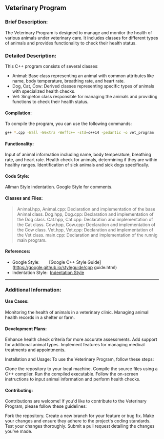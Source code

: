 ## Veterinary Program

### Brief Description:
The Veterinary Program is designed to manage and monitor the health of various animals under veterinary care.
It includes classes for different types of animals and provides functionality to check their health status.

### Detailed Description:
This C++ program consists of several classes:

- Animal: Base class representing an animal with common attributes like name, body temperature, breathing rate, and heart rate.
- Dog, Cat, Cow: Derived classes representing specific types of animals with specialized health checks.
- Vet: Singleton class responsible for managing the animals and providing functions to check their health status.

#### Compilation:
To compile the program, you can use the following commands:
```bash
g++ *.cpp -Wall -Wextra -Weffc++ -std=c++14 -pedantic -o vet_program
```

#### Functionality:
Input of animal information including name, body temperature, breathing rate, and heart rate.
Health check for animals, determining if they are within healthy ranges.
Identification of sick animals and sick dogs specifically.

#### Code Style:
Allman Style indentation.
Google Style for comments.

#### Classes and Files:
> Animal.hpp, Animal.cpp: Declaration and implementation of the base Animal class.
> Dog.hpp, Dog.cpp: Declaration and implementation of the Dog class.
> Cat.hpp, Cat.cpp: Declaration and implementation of the Cat class.
> Cow.hpp, Cow.cpp: Declaration and implementation of the Cow class.
> Vet.hpp, Vet.cpp: Declaration and implementation of the Vet class.
> main.cpp: Declaration and implementation of the runnig main program.

#### References:
- Google Style: &nbsp;&nbsp;&nbsp;&nbsp;&nbsp;&nbsp;&nbsp;[Google C++ Style Guide](https://google.github.io/styleguide/cpp    guide.html)
- Indentation Style: &nbsp;[Indentation Style](https://en.wikipedia.org/wiki/Indentation_style)


---
### Additional Information:

#### Use Cases:
Monitoring the health of animals in a veterinary clinic.
Managing animal health records in a shelter or farm.

#### Development Plans:
Enhance health check criteria for more accurate assessments.
Add support for additional animal types.
Implement features for managing medical treatments and appointments.

Installation and Usage:
To use the Veterinary Program, follow these steps:

Clone the repository to your local machine.
Compile the source files using a C++ compiler.
Run the compiled executable.
Follow the on-screen instructions to input animal information and perform health checks.

#### Contributing:
Contributions are welcome! If you'd like to contribute to the Veterinary Program, please follow these guidelines:

Fork the repository.
Create a new branch for your feature or bug fix.
Make your changes and ensure they adhere to the project's coding standards.
Test your changes thoroughly.
Submit a pull request detailing the changes you've made.
